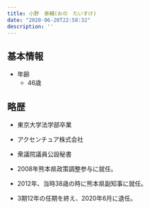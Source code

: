 ```yaml
---
title: 小野　泰輔(おの　たいすけ)
date: "2020-06-20T22:58:32"
description: ''
---
```


## 基本情報

* 年齢
  * 46歳

## 略歴

* 東京大学法学部卒業

* アクセンチュア株式会社

* 衆議院議員公設秘書

* 2008年熊本県政策調整参与に就任。

* 2012年、当時38歳の時に熊本県副知事に就任。

* 3期12年の任期を終え、2020年6月に退任。
